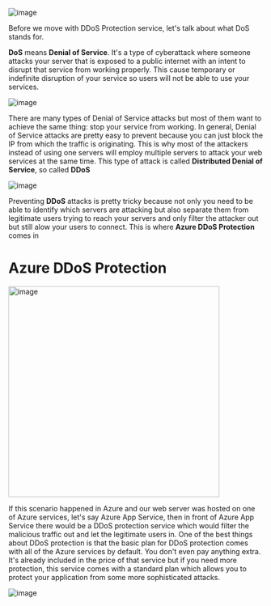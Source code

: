 ![image](https://github.com/user-attachments/assets/7ca6300b-32c6-41d4-82cc-fd8d93da52f4)


Before we move with DDoS Protection service, let's talk about what DoS stands for.

**DoS** means **Denial of Service**. It's a type of cyberattack where someone attacks your server that is exposed to a public internet with an intent to disrupt that service from working properly. This cause temporary or indefinite disruption of your service so users will not be able to use your services.

![image](https://github.com/user-attachments/assets/2475b925-541c-449c-a58f-b9f22879f4ed)


There are many types of Denial of Service attacks but most of them want to achieve the same thing: stop your service from working.
In general, Denial of Service attacks are pretty easy to prevent because you can just block the IP from which the traffic is originating. This is why most of the attackers instead of using one servers will employ multiple servers to attack your web services at the same time. This type of attack is called **Distributed Denial of Service**, so called **DDoS**

![image](https://github.com/user-attachments/assets/94d6ee4b-880b-473b-a0fd-9a104ac53634)



Preventing **DDoS** attacks is pretty tricky because not only you need to be able to identify which servers are attacking but also separate them from legitimate users trying to reach your servers and only filter the attacker out but still alow your users to connect.
This is where **Azure DDoS Protection** comes in

# Azure DDoS Protection

<img width="417" alt="image" src="https://github.com/user-attachments/assets/4dd1bd4a-57db-4631-bf22-5af4855421e2" />


If this scenario happened in Azure and our web server was hosted on one of Azure services, let's say Azure App Service, then in front of Azure App Service there would be a DDoS protection service which would filter the malicious traffic out and let the legitimate users in. One of the best things about DDoS protection is that the basic plan for DDoS protection comes with all of the Azure services by default. You don't even pay anything extra. It's already included in the price of that service but if you need more protection, this service comes with a standard plan which allows you to protect your application from some more sophisticated attacks. 

![image](https://github.com/user-attachments/assets/34f0189a-3407-42c4-8938-f28c5630b95e)
